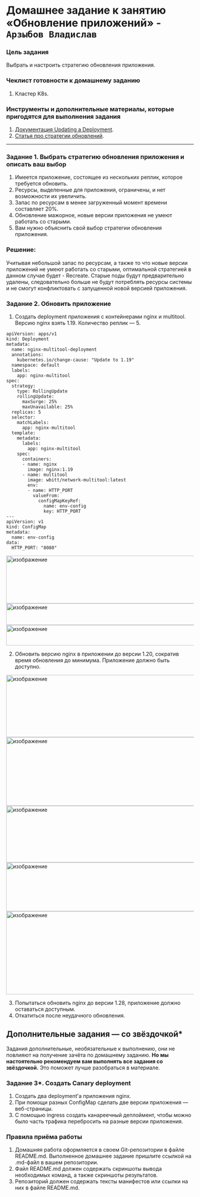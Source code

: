 # Домашнее задание к занятию «Обновление приложений» - `Арзыбов Владислав`

### Цель задания

Выбрать и настроить стратегию обновления приложения.

### Чеклист готовности к домашнему заданию

1. Кластер K8s.

### Инструменты и дополнительные материалы, которые пригодятся для выполнения задания

1. [Документация Updating a Deployment](https://kubernetes.io/docs/concepts/workloads/controllers/deployment/#updating-a-deployment).
2. [Статья про стратегии обновлений](https://habr.com/ru/companies/flant/articles/471620/).

-----

### Задание 1. Выбрать стратегию обновления приложения и описать ваш выбор

1. Имеется приложение, состоящее из нескольких реплик, которое требуется обновить.
2. Ресурсы, выделенные для приложения, ограничены, и нет возможности их увеличить.
3. Запас по ресурсам в менее загруженный момент времени составляет 20%.
4. Обновление мажорное, новые версии приложения не умеют работать со старыми.
5. Вам нужно объяснить свой выбор стратегии обновления приложения.

### Решение:

Учитывая небольшой запас по ресурсам, а также то что новые версии приложений не умеют работать со старыми, оптимальной стратегией в данном случае будет - Recreate.
Старые поды будут предварительно удалены, следовательно больше не будут потреблять ресурсы системы и не смогут конфликтовать с запущенной новой версией приложения.

### Задание 2. Обновить приложение

1. Создать deployment приложения с контейнерами nginx и multitool. Версию nginx взять 1.19. Количество реплик — 5.

```
apiVersion: apps/v1
kind: Deployment
metadata:
  name: nginx-multitool-deployment
  annotations:
    kubernetes.io/change-cause: "Update to 1.19"
  namespace: default
  labels:
    app: nginx-multitool
spec:
  strategy:
    type: RollingUpdate
    rollingUpdate:
      maxSurge: 25%
      maxUnavailable: 25%
  replicas: 5
  selector:
    matchLabels:
      app: nginx-multitool
  template:
    metadata:
      labels:
        app: nginx-multitool
    spec:
      containers:
      - name: nginx
        image: nginx:1.19
      - name: multitool
        image: wbitt/network-multitool:latest
        env:
        - name: HTTP_PORT
          valueFrom:
            configMapKeyRef:
              name: env-config
              key: HTTP_PORT
---
apiVersion: v1
kind: ConfigMap
metadata:
  name: env-config
data:
  HTTP_PORT: "8080"
```

<img width="741" height="128" alt="изображение" src="https://github.com/user-attachments/assets/910cc637-ec49-4dd6-9af3-402c9b722362" />

<img width="1566" height="58" alt="изображение" src="https://github.com/user-attachments/assets/95a6d00f-8e0d-4cb7-9fc3-15e2f83e8bde" />

<img width="1688" height="55" alt="изображение" src="https://github.com/user-attachments/assets/a1fbfb62-48f8-4431-9fdb-0144accbf809" />

2. Обновить версию nginx в приложении до версии 1.20, сократив время обновления до минимума. Приложение должно быть доступно.

<img width="825" height="167" alt="изображение" src="https://github.com/user-attachments/assets/d36a01d3-90bd-4e53-b81d-93d92c40d764" />

<img width="847" height="184" alt="изображение" src="https://github.com/user-attachments/assets/060541d0-6ea5-448d-9736-3220c0b4c30f" />

<img width="823" height="152" alt="изображение" src="https://github.com/user-attachments/assets/999c4a1e-e774-41dc-8d0f-40cd36d2a590" />

<img width="732" height="131" alt="изображение" src="https://github.com/user-attachments/assets/6d308c71-355b-4764-aa98-f4a51068d926" />

<img width="1695" height="223" alt="изображение" src="https://github.com/user-attachments/assets/fc6e8d44-df80-4f50-a29c-2b1be64c7aba" />

3. Попытаться обновить nginx до версии 1.28, приложение должно оставаться доступным.
4. Откатиться после неудачного обновления.

## Дополнительные задания — со звёздочкой*

Задания дополнительные, необязательные к выполнению, они не повлияют на получение зачёта по домашнему заданию. **Но мы настоятельно рекомендуем вам выполнять все задания со звёздочкой.** Это поможет лучше разобраться в материале.   

### Задание 3*. Создать Canary deployment

1. Создать два deployment'а приложения nginx.
2. При помощи разных ConfigMap сделать две версии приложения — веб-страницы.
3. С помощью ingress создать канареечный деплоймент, чтобы можно было часть трафика перебросить на разные версии приложения.

### Правила приёма работы

1. Домашняя работа оформляется в своем Git-репозитории в файле README.md. Выполненное домашнее задание пришлите ссылкой на .md-файл в вашем репозитории.
2. Файл README.md должен содержать скриншоты вывода необходимых команд, а также скриншоты результатов.
3. Репозиторий должен содержать тексты манифестов или ссылки на них в файле README.md.
